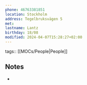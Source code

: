 ```yaml
---
phone: 46763381851
location: Stockholm
address: Tegelbruksvägen 5
met: 
lastname: Lantz
birthday: 18/08
modified: 2024-04-07T15:28:27+02:00
---
```

tags:: [[MOCs/People|People]]
## Notes
- 

